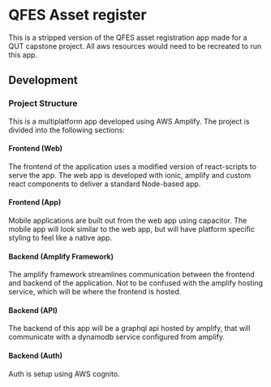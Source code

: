 # QFES Asset register

This is a stripped version of the QFES asset registration app made for a QUT capstone project. All aws resources would need to be recreated to run this app.

## Development

### Project Structure

This is a multiplatform app developed using AWS Amplify. The project is divided into the following sections:

#### Frontend (Web)

The frontend of the application uses a modified version of react-scripts to serve the app. 
The web app is developed with ionic, amplify and custom react components to deliver a standard Node-based app.

#### Frontend (App)

Mobile applications are built out from the web app using capacitor. 
The mobile app will look similar to the web app, but will have platform specific styling to feel like a native app.

#### Backend (Amplify Framework)

The amplify framework streamlines communication between the frontend and backend of the application.
Not to be confused with the amplify hosting service, which will be where the frontend is hosted.

#### Backend (API)

The backend of this app will be a graphql api hosted by amplify, that will communicate with a dynamodb service configured from amplify.

#### Backend (Auth)

Auth is setup using AWS cognito. 